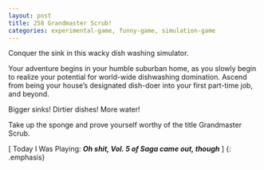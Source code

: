 ```yaml
---
layout: post
title: 258 Grandmaster Scrub!
categories: experimental-game, funny-game, simulation-game
---
```

Conquer the sink in this wacky dish washing simulator.

Your adventure begins in your humble suburban home, as you slowly begin to realize your potential for world-wide dishwashing domination. Ascend from being your house’s designated dish-doer into your first part-time job, and beyond.

Bigger sinks! Dirtier dishes! More water!

Take up the sponge and prove yourself worthy of the title Grandmaster Scrub.

[ Today I Was Playing: ***Oh shit, Vol. 5 of Saga came out, though*** ]
{: .emphasis}

